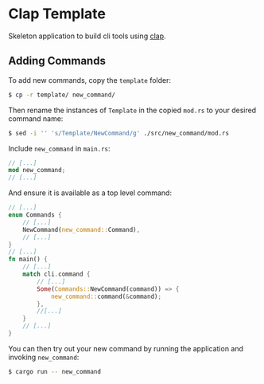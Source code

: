 # Clap Template

Skeleton application to build cli tools using [clap](https://clap.rs).

## Adding Commands

To add new commands, copy the `template` folder:

```sh
$ cp -r template/ new_command/
```

Then rename the instances of `Template` in the copied `mod.rs` to your desired command name:

```sh
$ sed -i '' 's/Template/NewCommand/g' ./src/new_command/mod.rs
```

Include `new_command` in `main.rs`:

```rust
// [...]
mod new_command;
// [...]
```

And ensure it is available as a top level command:

```rust
// [...]
enum Commands {
    // [...]
    NewCommand(new_command::Command),
    // [...]
}
// [...]
fn main() {
    // [...]
    match cli.command {
        // [...]
        Some(Commands::NewCommand(command)) => {
            new_command::command(&command);
        },
        //[...]
    }
    // [...]
}
```

You can then try out your new command by running the application and invoking `new_command`:

```sh
$ cargo run -- new_command
```